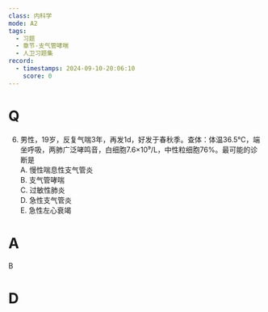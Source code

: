```yaml
---
class: 内科学
mode: A2
tags:
  - 习题
  - 章节-支气管哮喘
  - 人卫习题集
record:
  - timestamps: 2024-09-10-20:06:10
    score: 0
---
```


# Q
6. 男性，19岁，反复气喘3年，再发1d，好发于春秋季。查体：体温36.5℃，端坐呼吸，两肺广泛哮鸣音，白细胞7.6×10⁹/L，中性粒细胞76%。最可能的诊断是  
A. 慢性喘息性支气管炎  
B. 支气管哮喘  
C. 过敏性肺炎  
D. 急性支气管炎  
E. 急性左心衰竭  
# A
B
# D
